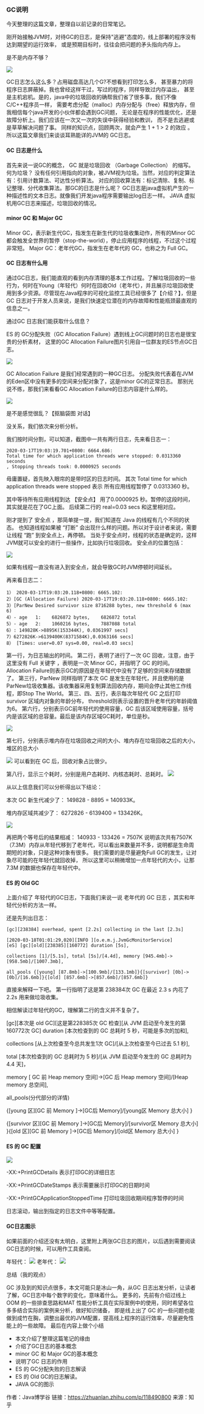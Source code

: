 ### GC说明

今天整理的这篇文章，整理自以前记录的日常笔记。

刚开始接触JVM时，对待GC的日志，是保持"逃避"态度的，线上部署的程序没有达到期望的运行效率，
或是预期目标时，往往会把问题的矛头指向内存上。

是不是内存不够？

![](https://pic3.zhimg.com/v2-270b12b652bbf11b6be441361c13b0de_b.jpg)

GC日志怎么这么多？占用磁盘高达几个G?不想看到打印怎么多，
甚至暴力的将程序日志屏蔽掉。我也曾经这样干过，写过的程序，同样导致过内存溢出，
甚至是主机宕机。是的，java中的垃圾回收的确帮我们省了很多事，我们不像C/C++程序员一样，
需要考虑分配（malloc）内存分配与（free）释放内存，但我相信每个java开发的小伙伴都会遇到GC问题，
无论是在程序的性能优化，还是故障分析上。我们应该在一次又一次的失误中获得经验和教训，
而不是去逃避或是草草解决问题了事。 同样的知识点，回顾两次，就会产生 1 + 1 > 2 的效应 。
所以这篇文章我们来谈谈耳熟能详的JVM的 GC日志。

#### GC 日志是什么
首先来说一说GC的概念， GC 就是垃圾回收 （Garbage Collection） 的缩写。何为垃圾？
没有任何引用指向的对象，被JVM视为垃圾。当然，对应的判定算法有：引用计数算法、可达性分析算法。 
对应的回收算法有：标记清除、复制、标记整理、分代收集算法。那GC的日志是什么呢？
GC日志是java虚拟机产生的一种描述性的文本日志。就像我们开发java程序需要输出log日志一样。
JAVA 虚拟机用GC日志来描述，垃圾回收的情况。

#### minor GC 和 Major GC

Minor GC，表示新生代GC，指发生在新生代的垃圾收集动作，所有的Minor GC都会触发全世界的暂停（stop-the-world），停止应用程序的线程，不过这个过程非常短。
Major GC：老年代GC，指发生在老年代的 GC，也称之为 Full GC。

#### GC 日志有什么用
通过GC日志，我们能直观的看到内存清理的基本工作过程。了解垃圾回收的一些行为，何时在Young（年轻代）何时在回收Old（老年代），并且展示垃圾回收使用到多少资源。尽管现在Java程序的可视化监控工具已经很多了【介绍？】，但是 GC 日志对于开发人员来说，是我们快速定位潜在的内存故障和性能瓶颈最直观的信息之一。

通过GC 日志我们能获取什么信息？

ES 的 GC分配失败（GC Allocation Failure）遇到线上GC问题时的日志也是很宝贵的分析素材，
这里的GC Allocation Failure图片引用自一位群友的ES节点GC日志。

![](https://pic3.zhimg.com/v2-5b84a28cb26415c61d6fea1cb7a10fd2_b.jpg)

GC Allocation Failure 是我们经常遇到的一种GC日志。
分配失败代表着在JVM的Eden区中没有更多的空间来分配对象了，这是minor GC的正常日志。
那别光说不练，那我们来看看GC Allocation Failure的日志内容是什么样的。

![](https://pic2.zhimg.com/v2-d357e3e43fcfea82bcd670750b9ec655_b.jpg)

是不是感觉很乱？【抠脑袋图 对话】

没关系，我们依次来分析分析。

我们按时间分割，可以知道，截图中一共有两行日志，先来看日志一：

```shell
2020-03-17T19:03:19.701+0800: 6664.686: 
Total time for which application threads were stopped: 0.0313360 seconds
, Stopping threads took: 0.0000925 seconds
```

毋庸置疑，首先映入眼帘的是带时区的日志时间。
其次 Total time for which application threads were stopped 表示 所有应用线程暂停了 0.0313360 秒。

其中等待所有应用线程到达 【安全点】 用了0.0000925 秒。暂停的这段时间，其实就是花在了GC上面。
后续第二行的 real=0.03 secs 和这里相对应。

刚才提到了 安全点 ，那简单提一提，我们知道在 Java 的线程有几个不同的状态。
也知道线程如果被 “打断” 会出现什么样的问题。所以对于设计者来说，需要让线程 “跑” 到安全点上，再停顿。
当处于安全点时，线程的状态是确定的，这样JVM就可以安全的进行一些操作，比如执行垃圾回收。
安全点的位置包括：

![](https://pic2.zhimg.com/v2-b857780394973e621814d10b7df8c371_b.jpg)

如果有线程一直没有进入到安全点，就会导致GC时JVM停顿时间延长。

再来看日志二：

```shell
1） 2020-03-17T19:03:20.118+0800: 6665.102:
2）[GC (Allocation Failure) 2020-03-17T19:03:20.118+0800: 6665.102: 
3）[ParNew Desired survivor size 8716288 bytes, new threshold 6 (max 6)
4）- age   1:    6826872 bytes,    6826872 total
5）- age   2:    1060216 bytes,    7887088 total
6）: 149828K->8895K(153344K), 0.0361997 secs] 
7）6272826K->6139400K(8371584K),0.0363166 secs]
8） [Times: user=0.07 sys=0.00, real=0.03 secs]
```
第一行，为日志输出的时间。
第二行，表明了进行了一次 GC 回收，注意，由于这里没有 Full 关键字 ，表明是一次 Minor GC，并指明了 GC 的时间。 Allocation Failure则表示GC的原因是在年轻代中没有了足够的空间来存储数据了。
第三行，ParNew 同样指明了本次 GC 是发生在年轻代，并且使用的是ParNew垃圾收集器。该收集器采用复制算法回收内存，期间会停止其他工作线程，即Stop The World。
第三、四、五行，表示每次年轻代 GC 之后打印 survivor 区域内对象的年龄分布， threshold则表示设置的晋升老年代的年龄阈值为6。
第六行，分别表示GC前年轻代的使用容量，GC 后该区域使用容量，括号内是该区域的总容量。最后是该内存区域GC耗时，单位是秒。

![](https://pic4.zhimg.com/v2-784fb23419b0dce1989ad14682a9fa4b_b.jpg)

第七行，分别表示堆内存在垃圾回收之间的大小、堆内存在垃圾回收之后的大小，堆区的总大小

![](https://pic3.zhimg.com/v2-e1433532662f5111ae5223c3987d2dca_b.jpg)
可以看到在 GC 后，回收对象占比很少。

第八行，显示三个耗时，分别是用户态耗时、内核态耗时、总耗时。
![](https://pic3.zhimg.com/v2-2c311d91830b17f26434ccf26f740c3a_b.jpg)

从以上信息我们可以分析得出以下结论：

本次 GC 新生代减少了： 149828 - 8895 = 140933K。

堆内存区域共减少了： 6272826 - 6139400 = 133426K。

![](https://pic2.zhimg.com/v2-213a26f4728fab9f8323cae4d0c5c539_b.jpg)

再把两个等号后的结果相减： 140933 - 133426 = 7507K
说明该次共有7507K（7.3M）内存从年轻代移到了老年代，可以看出来数量并不多，说明都是生命周期短的对象，只是这种对象有很多。
我们需要的是尽量避免Full GC的发生，让对象尽可能的在年轻代就回收掉，
所以这里可以稍微增加一点年轻代的大小，让那 7.3M 的数据也保存在年轻代中。

#### ES 的 Old GC

上面介绍了 年轻代的GC日志，下面我们来说一说 老年代的 GC 日志 ，其实和年轻代分析的方法一样。

还是先列出日志：
```shell
[gc][238384] overhead, spent [2.2s] collecting in the last [2.3s]

[2020-03-18T01:01:29,020][INFO ][o.e.m.j.JvmGcMonitorService]
[eS] [gc][old][238385][160772] duration [5s], 

collections [1]/[5.1s], total [5s]/[4.4d], memory [945.4mb]->[958.5mb]/[1007.3mb],

all_pools {[young] [87.8mb]->[100.9mb]/[133.1mb]}{[survivor] [0b]->[0b]/[16.6mb]}{[old] [857.6mb]->[857.6mb]/[857.6mb]}
```

直接来解释一下吧。 第一行指明了这是第 238384次 GC 在最近 2.3 s 内花了 2.2s 用来做垃圾收集。

相信解读过年轻代的GC，理解第二行的含义并不复杂了。

[gc][本次是 old GC][这是第228385次 GC 检查][从 JVM 启动至今发生的第 160772次 GC] duration [本次检查到的 GC 总耗时 5 秒，可能是多次的加和],

collections [从上次检查至今总共发生1次 GC]/[从上次检查至今已过去 5.1 秒],

total [本次检查到的 GC 总耗时为 5 秒]/[从 JVM 启动至今发生的 GC 总耗时为 4.4 天]，

memory [ GC 前 Heap memory 空间]->[GC 后 Heap memory 空间]/[Heap memory 总空间],

all_pools(分代部分的详情)

{[young 区][GC 前 Memory ]->[GC后 Memory]/[young区 Memory 总大小] }

{[survivor 区][GC 前 Memory ]->[GC后 Memory]/[survivor区 Memory 总大小] }{[old 区][GC 前 Memory ]->[GC后 Memory]/[old区 Memory 总大小] }

#### ES 的 GC 配置

![](https://pic4.zhimg.com/80/v2-2619e6c6fee2f4371ff9a491f2881c7f_720w.jpg)

-XX:+PrintGCDetails 表示打印GC的详细日志

-XX:+PrintGCDateStamps 表示需要展示打印GC的日期时间

-XX:+PrintGCApplicationStoppedTime 打印垃圾回收期间程序暂停的时间

日志滚动，输出到指定的日志文件中等等配置。

#### GC日志图示
如果前面的介绍还没有太明白，这里附上两张GC日志的图片，以后遇到需要阅读GC日志的时候，可以用作工具查阅。

年轻代：
![](https://pic3.zhimg.com/80/v2-6ec138da66bbaadfd066de7219a4d346_720w.jpg)
老年代：
![](https://pic1.zhimg.com/80/v2-cc0cdbf88c4e3d34c758b0a2094caf54_720w.jpg)

总结（我的观点）

GC 涉及到的知识点很多，本文可能只是冰山一角，从GC 日志出发分析，让读者了解，GC日志中每个数字的变化，意味着什么。
更多的，先前有介绍过线上 OOM 的一些排查思路和MAT 性能分析工具在实际案例中的使用，同时希望各位多多结合实际的案例来分析，做好知识储备，
即是线上出了 GC 的一些问题也能做到成竹在胸，调整出最优的JVM配置，提高线上程序的运行效率，尽量避免性能上的一些故障。
最后在内容上做个小结

- 本文介绍了整理这篇笔记的缘由
- 介绍了GC日志的基本概念
- minor GC 和 Major GC的基本概念
- 说明了GC 日志的作用
- ES 的 GC分配失败的日志解读
- ES 的 Old GC的日志解读。
- JAVA GC的图示

作者：Java博学谷
链接：https://zhuanlan.zhihu.com/p/118490800
来源：知乎